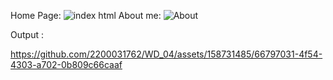 Home Page:
![index html](https://github.com/2200031762/WD_04/assets/158731485/8c69149b-8ce8-41ad-9fc6-75255c18f3ee)
About me:
![About](https://github.com/2200031762/WD_04/assets/158731485/5028c3ec-40d8-4051-9848-54cd676762d9)

Output :

https://github.com/2200031762/WD_04/assets/158731485/66797031-4f54-4303-a702-0b809c66caaf

